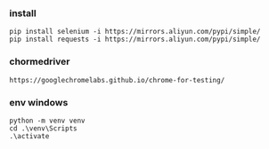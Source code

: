 ### install
    pip install selenium -i https://mirrors.aliyun.com/pypi/simple/
    pip install requests -i https://mirrors.aliyun.com/pypi/simple/


### chormedriver
    https://googlechromelabs.github.io/chrome-for-testing/


### env windows
    python -m venv venv
    cd .\venv\Scripts
    .\activate